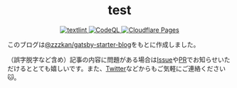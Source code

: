 <h1 align="center">
   test
</h1>
<p align="center">
  <a href="https://github.com/zzzkan/blog.zzzkan.me/actions/workflows/textlint.yml">
    <img src="https://github.com/zzzkan/blog.zzzkan.me/actions/workflows/textlint.yml/badge.svg" alt="textlint" />
  </a>
  <a href="https://github.com/zzzkan/blog.zzzkan.me/actions/workflows/codeql.yml">
    <img src="https://github.com/zzzkan/blog.zzzkan.me/actions/workflows/codeql.yml/badge.svg" alt="CodeQL" />
  </a>
  <a href="https://github.com/zzzkan/blog.zzzkan.me/actions/workflows/cloudflare-pages.yml">
    <img src="https://github.com/zzzkan/blog.zzzkan.me/actions/workflows/cloudflare-pages.yml/badge.svg?branch=main" alt="Cloudflare Pages" />
  </a>
</p>

このブログは[@zzzkan/gatsby-starter-blog](https://github.com/zzzkan/gatsby-starter-blog)をもとに作成しました。

（誤字脱字など含め）記事の内容に問題がある場合は[Issue](https://github.com/zzzkan/blog.zzzkan.me/issues)や[PR](https://github.com/zzzkan/blog.zzzkan.me/pulls)でお知らせいただけるととても嬉しいです。また、[Twitter](https://twitter.com/_zzzkan)などからもご気軽にご連絡ください 🐱。
